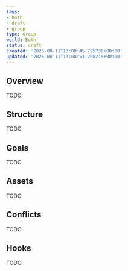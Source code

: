 ```yaml
---
tags:
- both
- draft
- group
type: Group
world: Both
status: draft
created: '2025-08-11T13:08:45.795730+00:00'
updated: '2025-08-11T13:08:51.208215+00:00'
---
```



## Overview

TODO
## Structure

TODO
## Goals

TODO
## Assets

TODO
## Conflicts

TODO
## Hooks

TODO
